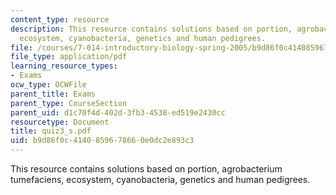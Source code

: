 ```yaml
---
content_type: resource
description: This resource contains solutions based on portion, agrobacterium tumefaciens,
  ecosystem, cyanobacteria, genetics and human pedigrees.
file: /courses/7-014-introductory-biology-spring-2005/b9d86f0c4140859678660e0dc2e893c3_quiz3_s.pdf
file_type: application/pdf
learning_resource_types:
- Exams
ocw_type: OCWFile
parent_title: Exams
parent_type: CourseSection
parent_uid: d1c70f4d-402d-3fb3-4538-ed519e2430cc
resourcetype: Document
title: quiz3_s.pdf
uid: b9d86f0c-4140-8596-7866-0e0dc2e893c3
---
```

This resource contains solutions based on portion, agrobacterium tumefaciens, ecosystem, cyanobacteria, genetics and human pedigrees.

